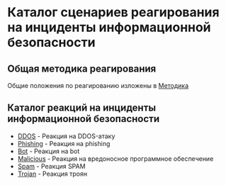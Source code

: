 # Каталог сценариев реагирования на инциденты информационной безопасности

## Общая методика реагирования

  Общие положения по реагированию изложены в [Методика](https://github.com/Madnikulin50/makves-mvp/blob/master/export-ad.ps1 "Переход по ссылке")
  
 ## Каталог реакций на инциденты информационной безопасности
 
 + [DDOS](https://github.com/Madnikulin50/makves-resources/blob/master/playbooks/ddos.md "Переход по ссылке")  - Реакция на DDOS-атаку
 + [Phishing](https://github.com/Madnikulin50/makves-resources/blob/master/playbooks/phishing.md "Переход по ссылке")  - Реакция на phishing
 + [Bot](https://github.com/Madnikulin50/makves-resources/blob/master/playbooks/bot.md "Переход по ссылке")  - Реакция на bot
 + [Malicious](https://github.com/Madnikulin50/makves-resources/blob/master/playbooks/malicious.md "Переход по ссылке")  - Реакция на вредоносное программное обеспечение
 + [Spam](https://github.com/Madnikulin50/makves-resources/blob/master/playbooks/spam.md "Переход по ссылке")  - Реакция SPAM
 + [Trojan](https://github.com/Madnikulin50/makves-resources/blob/master/playbooks/trojan.md "Переход по ссылке")  - Реакция троян
 
